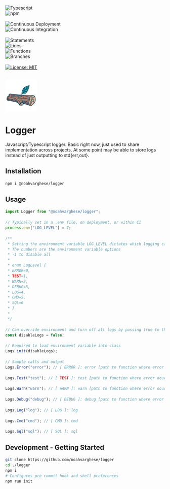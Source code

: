 ![Typescript](https://img.shields.io/badge/TypeScript-007ACC?style=for-the-badge&logo=typescript&logoColor=white)
<br />
![npm](https://badges.aleen42.com/src/npm.svg)
<br />
<br />
![Continuous Deployment](https://github.com/noahvarghese/logger/actions/workflows/cd.yaml/badge.svg)
<br />
![Continuous Integration](https://github.com/noahvarghese/logger/actions/workflows/ci.yaml/badge.svg)
<br />
<br />
![Statements](https://img.shields.io/badge/statements-96.77%25-brightgreen.svg?style=flat)
<br/>
![Lines](https://img.shields.io/badge/lines-98.18%25-brightgreen.svg?style=flat)
<br/>
![Functions](https://img.shields.io/badge/functions-100%25-brightgreen.svg?style=flat)
<br/>
![Branches](https://img.shields.io/badge/branches-89.28%25-yellow.svg?style=flat)
<br/>
<br/>
[![License: MIT](https://img.shields.io/badge/License-MIT-yellow.svg)](https://opensource.org/licenses/MIT)
<br />
<br />

<img src="https://raw.githubusercontent.com/noahvarghese/logger/main/assets/log.png" width="100" alt="log" />

# Logger

Javascript/Typescript logger. Basic right now, just used to share implementation across projects. At some point may be able to store logs instead of just outputting to std{err,out}.

## Installation

```bash
npm i @noahvarghese/logger
```

## Usage

```typescript
import Logger from "@noahvarghese/logger";

// Typically set in a .env file, on deployment, or within CI
process.env["LOG_LEVEL"] = 7;

/**
 * Setting the environment variable LOG_LEVEL dictates which logging calls will be output
 * The numbers are the environment variable options
 * -1 to disable all
 *
 * enum LogLevel {
 * ERROR=0,
 * TEST=1,
 * WARN=2,
 * DEBUG=3,
 * LOG=4,
 * CMD=5,
 * SQL=6
 * }
 *
 */

// Can override environment and turn off all logs by passing true to the init function
const disableLogs = false;

// Required to load environment variable into class
Logs.init(disableLogs);

// Sample calls and output
Logs.Error("error"); // [ ERROR ]: error [path to function where error ocurred]

Logs.Test("test"); // [ TEST ]: test [path to function where error ocurred]

Logs.Warn("warn"); // [ WARN ]: warn [path to function where error ocurred]

Logs.Debug("debug"); // [ DEBUG ]: debug [path to function where error ocurred]

Logs.Log("log"); // [ LOG ]: log

Logs.Cmd("cmd"); // [ CMD ]: cmd

Logs.Sql("sql"); // [ SQL ]: sql
```

## Development - Getting Started

```bash
git clone https://github.com/noahvarghese/logger
cd ./logger
npm i
# Configures pre commit hook and shell preferences
npm run init
```
